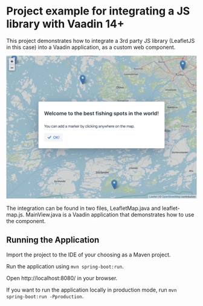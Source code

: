 # Project example for integrating a JS library with Vaadin 14+

This project demonstrates how to integrate a 3rd party JS library (LeafletJS in this case) into a Vaadin application, as a custom web component.

[![Vaadin 14 Leaflet Example](leaflet-example.png)](https://labs.vaadin.com/leaflet-example/)

The integration can be found in two files, LeafletMap.java and leaflet-map.js. MainView.java is a Vaadin application that demonstrates how to use the component.

## Running the Application

Import the project to the IDE of your choosing as a Maven project.

Run the application using `mvn spring-boot:run`.

Open http://localhost:8080/ in your browser.

If you want to run the application locally in production mode, run `mvn spring-boot:run -Pproduction`.

